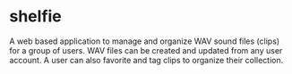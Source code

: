 # shelfie

A web based application to manage and organize WAV sound files (clips) for a group of users. 
WAV files can be created and updated from any user account. A user can also favorite and tag clips to organize their collection.

